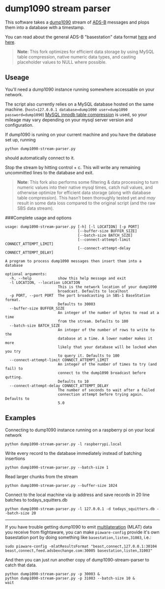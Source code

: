 # dump1090 stream parser

This software takes a [dump1090](https://github.com/antirez/dump1090) stream of [ADS-B](https://en.wikipedia.org/wiki/Automatic_dependent_surveillance_%E2%80%93_broadcast) messages and plops them into a database with a timestamp.

You can read about the general ADS-B "basestation" data format [here](http://woodair.net/SBS/Article/Barebones42_Socket_Data.htm) and [here](https://github.com/wiseman/node-sbs1/blob/master/README.md).

> **Note**: This fork optimizes for efficient data storage by using MySQL table compression, native numeric data types, and casting placeholder values to NULL where possible.

## Useage

You'll need a dump1090 instance running somewhere accessable on your network.

The script also currently relies on a MySQL database hosted on the same machine. (`host=127.0.0.1 database=dump1090 user=dump1090 password=dump1090`) [MySQL innodb table compression](https://dev.mysql.com/doc/refman/5.7/en/innodb-compression-background.html) is used, so your mileage may vary depending on your mysql server version and configuration.

If dump1090 is runing on your current machine and you have the database set up, running

```
python dump1090-stream-parser.py
```

should automatically connect to it.

Stop the stream by hitting control + c. This will write any remaining uncommitted lines to the database and exit.

> **Note**: This fork also performs some filtering & data processing to turn numeric values into their native mysql times, catch null values, and otherwise optimize for efficient data storage (along with database table compression). This hasn’t been thoroughly tested yet and *may* result in some data loss compared to the original script (and the raw SBS data stream).

###Complete usage and options

```
usage: dump1090-stream-parser.py [-h] [-l LOCATION] [-p PORT]
                                 [--buffer-size BUFFER_SIZE]
                                 [--batch-size BATCH_SIZE]
                                 [--connect-attempt-limit CONNECT_ATTEMPT_LIMIT]
                                 [--connect-attempt-delay CONNECT_ATTEMPT_DELAY]

A program to process dump1090 messages then insert them into a database

optional arguments:
  -h, --help            show this help message and exit
  -l LOCATION, --location LOCATION
                        This is the network location of your dump1090
                        broadcast. Defaults to localhost
  -p PORT, --port PORT  The port broadcasting in SBS-1 BaseStation format.
                        Defaults to 30003
  --buffer-size BUFFER_SIZE
                        An integer of the number of bytes to read at a time
                        from the stream. Defaults to 100
  --batch-size BATCH_SIZE
                        An integer of the number of rows to write to the
                        database at a time. A lower number makes it more
                        likely that your database will be locked when you try
                        to query it. Defaults to 100
  --connect-attempt-limit CONNECT_ATTEMPT_LIMIT
                        An integer of the number of times to try (and fail) to
                        connect to the dump1090 broadcast before qutting.
                        Defaults to 10
  --connect-attempt-delay CONNECT_ATTEMPT_DELAY
                        The number of seconds to wait after a failed
                        connection attempt before trying again. Defaults to
                        5.0
```

## Examples

Connecting to dump1090 instance running on a raspberry pi on your local network 

```
python dump1090-stream-parser.py -l raspberrypi.local
```

Write every record to the database immediately instead of batching insertions 
```
python dump1090-stream-parser.py --batch-size 1
```

Read larger chunks from the stream
```
python dump1090-stream-parser.py --buffer-size 1024
```

Connect to the local machine via ip address and save records in 20 line batches to todays_squitters.db
```
python dump1090-stream-parser.py -l 127.0.0.1 -d todays_squitters.db --batch-size 20
```

---

If you have trouble getting dump1090 to emit [multilateration](https://en.wikipedia.org/wiki/Multilateration) (MLAT) data you receive from flightaware, you can make `piaware-config` provide it's own basestation port by doing something like `basestation,listen,31003`, i.e.:

```
sudo piaware-config -mlatResultsFormat "beast,connect,127.0.0.1:30104 beast,connect,feed.adsbexchange.com:30005 basestation,listen,31003"
```

And then you can just run another copy of dump1090-stream-parser to catch that data.
```
python dump1090-stream-parser.py -p 30003 &
python dump1090-stream-parser.py -p 31003 --batch-size 10 &
wait
```
